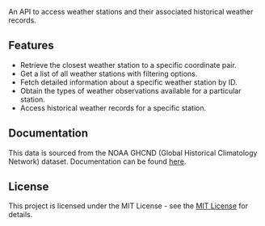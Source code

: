 An API to access weather stations and their associated historical weather records.

## Features

- Retrieve the closest weather station to a specific coordinate pair.
- Get a list of all weather stations with filtering options.
- Fetch detailed information about a specific weather station by ID.
- Obtain the types of weather observations available for a particular station.
- Access historical weather records for a specific station.

## Documentation
This data is sourced from the NOAA GHCND  (Global Historical Climatology Network) dataset. Documentation can be found 
[here](https://www.ncei.noaa.gov/data/global-historical-climatology-network-daily/doc/GHCND_documentation.pdf).
## License

This project is licensed under the MIT License - see the [MIT License](https://opensource.org/licenses/MIT) for details.
